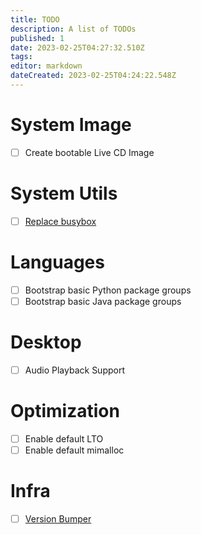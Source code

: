 ```yaml
---
title: TODO
description: A list of TODOs
published: 1
date: 2023-02-25T04:27:32.510Z
tags: 
editor: markdown
dateCreated: 2023-02-25T04:24:22.548Z
---
```


# System Image

- [ ] Create bootable Live CD Image

# System Utils

- [ ] [Replace busybox](/dev/todo/replace-busybox)

# Languages

- [ ] Bootstrap basic Python package groups
- [ ] Bootstrap basic Java package groups

# Desktop

- [ ] Audio Playback Support

# Optimization

- [ ] Enable default LTO
- [ ] Enable default mimalloc

# Infra

- [ ] [Version Bumper](/dev/todo/version-bumper)